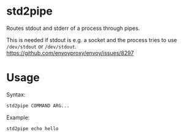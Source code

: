 # std2pipe

Routes stdout and stderr of a process through pipes.

This is needed if stdout is e.g. a socket and the process tries to use
`/dev/stdout` or `/dev/stdout`. https://github.com/envoyproxy/envoy/issues/8297

# Usage

Syntax:

```bash
std2pipe COMMAND ARG...
```

Example:

```bash
std2pipe echo hello
```
